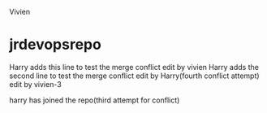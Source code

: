 Vivien
# jrdevopsrepo

Harry adds this line to test the merge conflict
edit by vivien
Harry adds the second line to test the merge conflict
edit by Harry(fourth conflict attempt)
edit by vivien-3


harry has joined the repo(third attempt for conflict)

